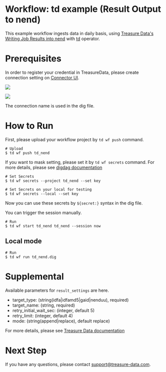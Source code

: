 # Workflow: td example (Result Output to nend)

This example workflow ingests data in daily basis, using [Treasure Data's Writing Job Results into nend](https://docs.treasuredata.com/display/public/INT/nend+Export+Integration) with [td](https://docs.digdag.io/operators/td.html) operator.

# Prerequisites

In order to register your credential in TreasureData, please create connection setting on [Connector UI](https://console.treasuredata.com/app/connections).

![](https://t.gyazo.com/teams/treasure-data/aecb26e71143d76d012ae2fa560b42f6.png)

![](https://t.gyazo.com/teams/treasure-data/b4ed6e7904ea456d095c723417d10caa.png)

The connection name is used in the dig file.

# How to Run

First, please upload your workflow project by `td wf push` command.

    # Upload
    $ td wf push td_nend

If you want to mask setting, please set it by `td wf secrets` command. For more details, please see [digdag documentation](https://docs.digdag.io/command_reference.html#secrets)

    # Set Secrets
    $ td wf secrets --project td_nend --set key

    # Set Secrets on your local for testing
    $ td wf secrets --local --set key

Now you can use these secrets by `${secret:}` syntax in the dig file.

You can trigger the session manually.

    # Run
    $ td wf start td_nend td_nend --session now

## Local mode

    # Run
    $ td wf run td_nend.dig

# Supplemental

Available parameters for `result_settings` are here.

- target_type: (string(idfa|idfamd5|gaid|nenduu), required)
- target_name: (string, required)
- retry_initial_wait_sec: (integer, default 5)
- retry_limit: (integer, default 4)
- mode: (string(append|replace), default replace)

For more details, please see [Treasure Data documentation](https://docs.treasuredata.com/display/public/INT/nend+Export+Integration)

# Next Step

If you have any questions, please contact support@treasure-data.com.
